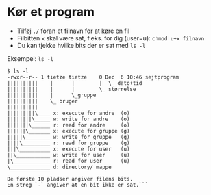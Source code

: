 # Kør et program
 - Tilføj `./` foran et filnavn for at køre en fil
 - Filbitten `x` skal være sat, f.eks. for dig (user=u): `chmod u+x filnavn`
 - Du kan tjekke hvilke bits der er sat med `ls -l`
 
Eksempel: `ls -l`

	$ ls -l
	-rwxr--r-- 1 tietze tietze    0 Dec  6 10:46 sejtprogram
	||||||||||    |      |        |  \_ dato+tid
	||||||||||    |      |        \_ størrelse
	||||||||||    |      \_gruppe
	||||||||||    \_ bruger
	||||||||||     
	|||||||||\____ x: execute for andre  (o)
	||||||||\_____ w: write for andre    (o)
	|||||||\______ r: read for andre     (o)
	||||||\_______ x: execute for gruppe (g)
	|||||\________ w: write for gruppe   (g)
	||||\_________ r: read for gruppe    (g)
	|||\__________ x: execute for user   (u)
	||\___________ w: write for user     (u)
	|\____________ r: read for user      (u)
	\_____________ d: directory/ mappe
	
	De første 10 pladser angiver filens bits.
	En streg `-` angiver at en bit ikke er sat.```